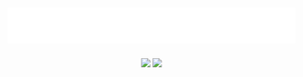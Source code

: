 <h1 align="center">
  <img src="https://raw.githubusercontent.com/Vishal8500/Vishal8500/main/assets/name.svg" alt="Vishal M" />
</h1>

<div align="center">
  <a>
    <img height="150" src="https://github-readme-stats.vercel.app/api?username=Vishal8500&show_icons=true&theme=neon" />
  </a>
  <a>
    <img height="150" src="https://github-readme-stats.vercel.app/api/top-langs?username=Vishal8500&layout=compact&langs_count=8&card_width=400" />
  </a>
</div>
